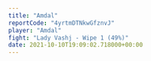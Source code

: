 ```yaml
---
title: "Amdal"
reportCode: "4yrtmDTNkwGfznvJ"
player: "Amdal"
fight: "Lady Vashj - Wipe 1 (49%)"
date: 2021-10-10T19:09:02.718000+00:00
---
```

